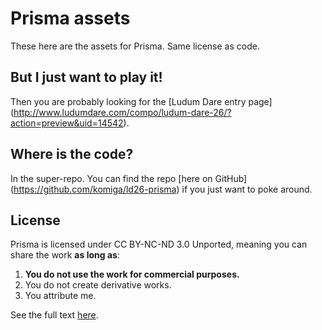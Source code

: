
# Prisma assets

These here are the assets for Prisma. Same license as code.

## But I just want to play it!

Then you are probably looking for the [Ludum Dare entry page]
(http://www.ludumdare.com/compo/ludum-dare-26/?action=preview&uid=14542).

## Where is the code?

In the super-repo. You can find the repo [here on GitHub]
(https://github.com/komiga/ld26-prisma) if you just want to
poke around.

## License

Prisma is licensed under CC BY-NC-ND 3.0 Unported, meaning you can
share the work **as long as**:

1. **You do not use the work for commercial purposes.**
2. You do not create derivative works.
3. You attribute me.

See the full text
[here](http://creativecommons.org/licenses/by-nc-nd/3.0/).
